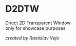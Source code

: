 # D2DTW
 Direct 2D Transparent Window <br/>
 only for showcase purposes

*created by Rastislav Vejo*
